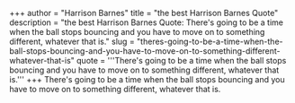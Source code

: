 +++
author = "Harrison Barnes"
title = "the best Harrison Barnes Quote"
description = "the best Harrison Barnes Quote: There's going to be a time when the ball stops bouncing and you have to move on to something different, whatever that is."
slug = "theres-going-to-be-a-time-when-the-ball-stops-bouncing-and-you-have-to-move-on-to-something-different-whatever-that-is"
quote = '''There's going to be a time when the ball stops bouncing and you have to move on to something different, whatever that is.'''
+++
There's going to be a time when the ball stops bouncing and you have to move on to something different, whatever that is.
